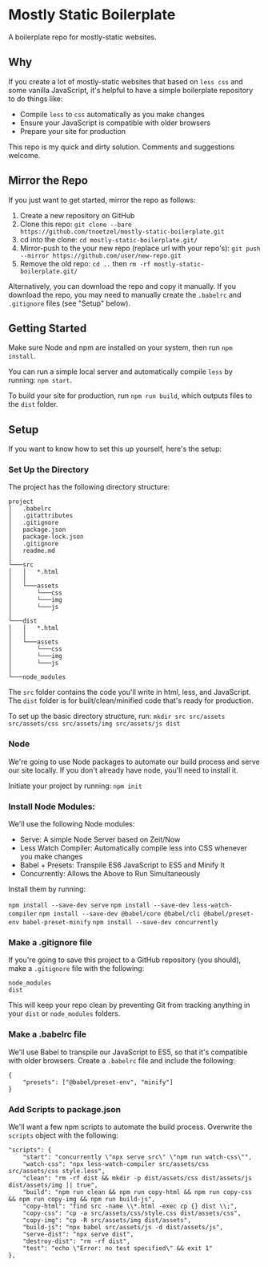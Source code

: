 # Mostly Static Boilerplate

A boilerplate repo for mostly-static websites.

## Why

If you create a lot of mostly-static websites that based on `less css` and some vanilla JavaScript, it's helpful to have a simple boilerplate repository to do things like:

-   Compile `less` to `css` automatically as you make changes
-   Ensure your JavaScript is compatible with older browsers
-   Prepare your site for production

This repo is my quick and dirty solution. Comments and suggestions welcome.

## Mirror the Repo

If you just want to get started, mirror the repo as follows:

1. Create a new repository on GitHub
2. Clone this repo: `git clone --bare https://github.com/tnoetzel/mostly-static-boilerplate.git`
3. cd into the clone: `cd mostly-static-boilerplate.git/`
4. Mirror-push to the your new repo (replace url with your repo's): `git push --mirror https://github.com/user/new-repo.git`
5. Remove the old repo: `cd ..` then `rm -rf mostly-static-boilerplate.git/`

Alternatively, you can download the repo and copy it manually. If you download the repo, you may need to manually create the `.babelrc` and `.gitignore` files (see "Setup" below).

## Getting Started

Make sure Node and npm are installed on your system, then run `npm install`.

You can run a simple local server and automatically compile `less` by running: `npm start`.

To build your site for production, run `npm run build`, which outputs files to the `dist` folder.

## Setup

If you want to know how to set this up yourself, here's the setup:

### Set Up the Directory

The project has the following directory structure:

```
project
│   .babelrc
│   .gitattributes
│   .gitignore
│   package.json
│   package-lock.json
│   .gitignore
│   readme.md
│
└───src
│   │   *.html
│   │
│   └───assets
│       └───css
│       └───img
│       └───js
│
└───dist
│   │   *.html
│   │
│   └───assets
│       └───css
│       └───img
│       └───js
│
└───node_modules
```

The `src` folder contains the code you'll write in html, less, and JavaScript. The `dist` folder is for built/clean/minified code that's ready for production.

To set up the basic directory structure, run:
`mkdir src src/assets src/assets/css src/assets/img src/assets/js dist`

### Node

We're going to use Node packages to automate our build process and serve our site locally. If you don't already have node, you'll need to install it.

Initiate your project by running:
`npm init`

### Install Node Modules:

We'll use the following Node modules:

-   Serve: A simple Node Server based on Zeit/Now
-   Less Watch Compiler: Automatically compile less into CSS whenever you make changes
-   Babel + Presets: Transpile ES6 JavaScript to ES5 and Minify It
-   Concurrently: Allows the Above to Run Simultaneously

Install them by running:

`npm install --save-dev serve`
`npm install --save-dev less-watch-compiler`
`npm install --save-dev @babel/core @babel/cli @babel/preset-env babel-preset-minify`
`npm install --save-dev concurrently`

### Make a .gitignore file

If you're going to save this project to a GitHub repository (you should), make a `.gitignore` file with the following:

```
node_modules
dist
```

This will keep your repo clean by preventing Git from tracking anything in your `dist` or `node_modules` folders.

### Make a .babelrc file

We'll use Babel to transpile our JavaScript to ES5, so that it's compatible with older browsers. Create a `.babelrc` file and include the following:

```
{
    "presets": ["@babel/preset-env", "minify"]
}
```

### Add Scripts to package.json

We'll want a few npm scripts to automate the build process. Overwrite the `scripts` object with the following:

```
"scripts": {
    "start": "concurrently \"npx serve src\" \"npm run watch-css\"",
    "watch-css": "npx less-watch-compiler src/assets/css src/assets/css style.less",
    "clean": "rm -rf dist && mkdir -p dist/assets/css dist/assets/js dist/assets/img || true",
    "build": "npm run clean && npm run copy-html && npm run copy-css && npm run copy-img && npm run build-js",
    "copy-html": "find src -name \\*.html -exec cp {} dist \\;",
    "copy-css": "cp -a src/assets/css/style.css dist/assets/css",
    "copy-img": "cp -R src/assets/img dist/assets",
    "build-js": "npx babel src/assets/js -d dist/assets/js",
    "serve-dist": "npx serve dist",
    "destroy-dist": "rm -rf dist",
    "test": "echo \"Error: no test specified\" && exit 1"
},
```
